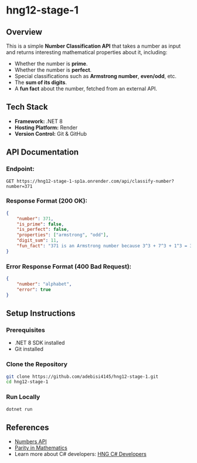 # hng12-stage-1

## Overview
This is a simple **Number Classification API** that takes a number as input and returns interesting mathematical properties about it, including:
- Whether the number is **prime**.
- Whether the number is **perfect**.
- Special classifications such as **Armstrong number**, **even/odd**, etc.
- The **sum of its digits**.
- A **fun fact** about the number, fetched from an external API.

## Tech Stack
- **Framework:** .NET 8 
- **Hosting Platform:** Render
- **Version Control:** Git & GitHub

## API Documentation
### **Endpoint:**
```
GET https://hng12-stage-1-sp1a.onrender.com/api/classify-number?number=371
```

### **Response Format (200 OK):**
```json
{
    "number": 371,
    "is_prime": false,
    "is_perfect": false,
    "properties": ["armstrong", "odd"],
    "digit_sum": 11,
    "fun_fact": "371 is an Armstrong number because 3^3 + 7^3 + 1^3 = 371"
}
```

### **Error Response Format (400 Bad Request):**
```json
{
    "number": "alphabet",
    "error": true
}
```

## Setup Instructions
### **Prerequisites**
- .NET 8 SDK installed
- Git installed

### **Clone the Repository**
```sh
git clone https://github.com/adebisi4145/hng12-stage-1.git
cd hng12-stage-1
```

### **Run Locally**
```sh
dotnet run
```

## References
- [Numbers API](http://numbersapi.com/#42)
- [Parity in Mathematics](https://en.wikipedia.org/wiki/Parity_(mathematics))
- Learn more about C# developers: [HNG C# Developers](https://hng.tech/hire/csharp-developers)
